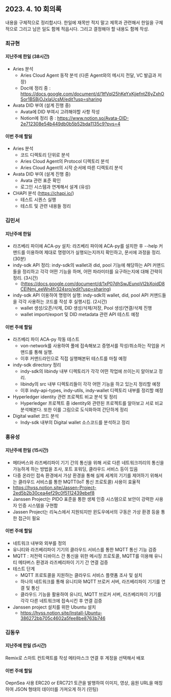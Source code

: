 ## 2023. 4. 10 회의록

내용을 구체적으로 정리합시다. 한일에 재목만 적지 말고 제목과 관련해서 한일을 구체적으로 그리고 남은 일도 함께 적읍시다. 그리고 결정해야 할 내용도 함께 작성. 

### 최규현

#### 지난주에 한일 (38시간)

  - Aries 분석 
    - Aries Cloud Agent 동작 분석 (다른 Agent와의 메시지 전달, VC 발급과 저장)
    - Doc에 정리 중 : https://docs.google.com/document/d/1tfVqI25hKeYxKjjefntZ6yZxhOSor1BSBjOJxlaUcsM/edit?usp=sharing
  - Avata DID 부여 (설계 진행 중)
    - Avata에 DID 부여시 고려해야할 사항 작성
    - Notion에 정리 중 : https://www.notion.so/Avata-DID-2e712308e54b449db0b5b52bda1135c9?pvs=4

#### 이번 주에 할일 

  - Aries 분석
    - 코드 디렉토리 단위로 분석
    - Aries Cloud Agent의 Protocol 디렉토리 분석
    - Aries Cloud Agent의 시작 순서에 따른 디렉토리 분석
  - Avata DID 부여 (설계 진행 중)
    - Avata 관련 표준 확인
    - 로그인 시스템과 연계해서 설계 (유성)
  - CHAPI 분석 (https://chapi.io/)
    - 테스트 시퀀스 실행
    - 테스트 및 관련 내용들 정리

### 김민서

#### 지난주에 한일
 - 라즈베리 파이에 ACA-py 설치: 라즈베리 파이에 ACA-py를 설치한 후 --help 커맨드를 이용하여 제대로 명령어가 실행되는지까지 확인하고, 문서에 과정을 정리. (30분)
 - indy-sdk API 정리: indy-sdk의 wallet과 did, pool 기능에 해당하는 API 커맨드들을 정리하고 각각 어떤 기능을 하며, 어떤 파라미터를 요구하는지에 대해 간략히 정리. (3시간)
   - (https://docs.google.com/document/d/1xP07dhSwJEunqVI2bXoidD8CEINmj_eeWn4fr324sro/edit?usp=sharing)
 - indy-sdk API 이용하여 명령어 실행: indy-sdk의 wallet, did, pool API 커맨드들을 각각 사용하는 코드를 작성 후 실행시킴. (2시간)
   - wallet 생성/오픈/삭제, DID 생성/삭제/저장, Pool 생성/연결/삭제 진행
   - wallet import/export 및 DID metadata 관련 API 테스트 예정

#### 이번 주에 할일 
 - 라즈베리 파이 ACA-py 작동 테스트
   - von-network를 사용하여 풀에 접속해보고 증명서를 작성/취소하는 작업을 커맨드를 통해 실행.
   - 이후 커맨드라인으로 직접 실행해본뒤 테스트를 마칠 예정
 - indy-sdk directory 정리
   - indy-sdk의 libindy 내부 디렉토리가 각각 어떤 작업에 쓰이는지 알아보고 정리. 
   - libindy의 src 내부 디렉토리들이 각각 어떤 기능을 하고 있는지 정리할 예정
   - 이후 indy-api-types, indy-utils, indy-wallet 디렉토리 내부를 정리할 예정
 - Hyperledger identity 관련 프로젝트 비교 분석 및 정리
   - Hyperledger 프로젝트 중 identity와 관련된 프로젝트를 알아보고 서로 비교 분석해본다. 또한 이를 그림으로 도식화하여 간단하게 정리
 - Digital wallet 코드 분석
   - Indy-sdk 내부의 Digital wallet 소스코드를 분석하고 정리

### 홍유성

#### 지난주에 한일 (15시간)
- 메타버스와 라즈베리파이 기기 간의 통신을 위해 서로 다른 네트워크끼리의 통신을 가능하게 하는 방법을 조사, 포트 포워딩, 클라우드 서비스 등이 있음
- 다중 온라인 접속 환경에서 가상 환경을 통해 실제 세계의 기기를 제어하기 위해서는 클라우드 서비스를 통한 MQTT(IoT 통신 프로토콜) 사용이 효율적
- https://hyss.notion.site/Jassen-Project-2ed5b2b30cea4ef29c0f5112439ebef8
- Janssen Project는 PIDO 표준을 통한 생체 인증 시스템으로 보안이 강력한 사용자 인증 시스템을 구현함
- Jassen Project는 리눅스에서 지원되지만 윈도우에서의 구동은 가상 환경 등을 통한 접근이 필요



#### 이번 주에 할일 
- 네트워크 내부와 외부를 정의
- 유니티와 라즈베리파이 기기의 클라우드 서비스를 통한 MQTT 통신 기능 검증
- MQTT : 저전력 디바이스 간 통신을 위한 메시징 프로토콜, MQTT를 이용해 유니티 메타버스 환경과 라즈베리파이 기기 간 연결 검증
- 테스트 단계
  - MQTT 프로토콜을 지원하는 클라우드 서비스 플랫폼 조사 및 설치
  - 하나의 네트워크를 통해 유니티와 MQTT 브로커 서버, 라즈베리파이 기기를 연결 및 통신
  - 클라우드 기능을 활용하여 유니티, MQTT 브로커 서버, 라즈베리파이 기기를 각각 다른 네트워크에 접속시킨 후 연결 검증
- Janssen project 설치를 위한 Ubuntu 설치
  - https://hyss.notion.site/Install-Ubuntu-386272bb705c4602a5fee8be8763b746

### 김동우

#### 지난주에 한일 (5시간)
Remix로 스마트 컨트랙트를 작성
메타마스크 연결 후 계정을 선택해서 배포


#### 이번 주에 할일 
OepnSea 사용
ERC20 or ERC721 토큰을 발행하여 이미지, 영상, 음원 URL을 매칭하여
JSON 형태의 데이터를 가져오게 하기 (민팅)
